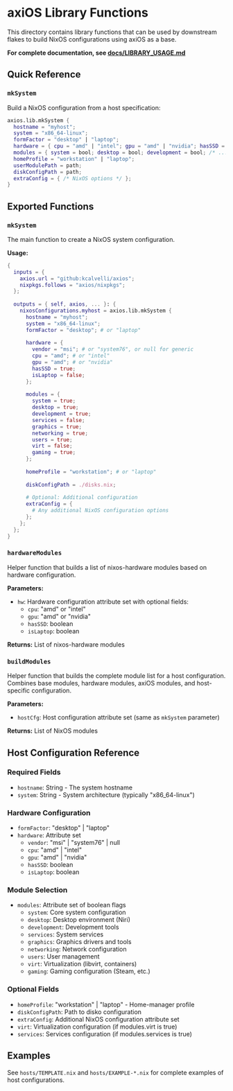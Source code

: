 # axiOS Library Functions

This directory contains library functions that can be used by downstream flakes to build NixOS configurations using axiOS as a base.

**For complete documentation, see [docs/LIBRARY_USAGE.md](../docs/LIBRARY_USAGE.md)**

## Quick Reference

### `mkSystem`

Build a NixOS configuration from a host specification:

```nix
axios.lib.mkSystem {
  hostname = "myhost";
  system = "x86_64-linux";
  formFactor = "desktop" | "laptop";
  hardware = { cpu = "amd" | "intel"; gpu = "amd" | "nvidia"; hasSSD = bool; isLaptop = bool; };
  modules = { system = bool; desktop = bool; development = bool; /* ... */ };
  homeProfile = "workstation" | "laptop";
  userModulePath = path;
  diskConfigPath = path;
  extraConfig = { /* NixOS options */ };
}
```

## Exported Functions

### `mkSystem`

The main function to create a NixOS system configuration.

**Usage:**
```nix
{
  inputs = {
    axios.url = "github:kcalvelli/axios";
    nixpkgs.follows = "axios/nixpkgs";
  };
  
  outputs = { self, axios, ... }: {
    nixosConfigurations.myhost = axios.lib.mkSystem {
      hostname = "myhost";
      system = "x86_64-linux";
      formFactor = "desktop"; # or "laptop"
      
      hardware = {
        vendor = "msi"; # or "system76", or null for generic
        cpu = "amd"; # or "intel"
        gpu = "amd"; # or "nvidia"
        hasSSD = true;
        isLaptop = false;
      };
      
      modules = {
        system = true;
        desktop = true;
        development = true;
        services = false;
        graphics = true;
        networking = true;
        users = true;
        virt = false;
        gaming = true;
      };
      
      homeProfile = "workstation"; # or "laptop"
      
      diskConfigPath = ./disks.nix;
      
      # Optional: Additional configuration
      extraConfig = {
        # Any additional NixOS configuration options
      };
    };
  };
}
```

### `hardwareModules`

Helper function that builds a list of nixos-hardware modules based on hardware configuration.

**Parameters:**
- `hw`: Hardware configuration attribute set with optional fields:
  - `cpu`: "amd" or "intel"
  - `gpu`: "amd" or "nvidia"
  - `hasSSD`: boolean
  - `isLaptop`: boolean

**Returns:** List of nixos-hardware modules

### `buildModules`

Helper function that builds the complete module list for a host configuration. Combines base modules, hardware modules, axiOS modules, and host-specific configuration.

**Parameters:**
- `hostCfg`: Host configuration attribute set (same as `mkSystem` parameter)

**Returns:** List of NixOS modules

## Host Configuration Reference

### Required Fields
- `hostname`: String - The system hostname
- `system`: String - System architecture (typically "x86_64-linux")

### Hardware Configuration
- `formFactor`: "desktop" | "laptop"
- `hardware`: Attribute set
  - `vendor`: "msi" | "system76" | null
  - `cpu`: "amd" | "intel"
  - `gpu`: "amd" | "nvidia"
  - `hasSSD`: boolean
  - `isLaptop`: boolean

### Module Selection
- `modules`: Attribute set of boolean flags
  - `system`: Core system configuration
  - `desktop`: Desktop environment (Niri)
  - `development`: Development tools
  - `services`: System services
  - `graphics`: Graphics drivers and tools
  - `networking`: Network configuration
  - `users`: User management
  - `virt`: Virtualization (libvirt, containers)
  - `gaming`: Gaming configuration (Steam, etc.)

### Optional Fields
- `homeProfile`: "workstation" | "laptop" - Home-manager profile
- `diskConfigPath`: Path to disko configuration
- `extraConfig`: Additional NixOS configuration attribute set
- `virt`: Virtualization configuration (if modules.virt is true)
- `services`: Services configuration (if modules.services is true)

## Examples

See `hosts/TEMPLATE.nix` and `hosts/EXAMPLE-*.nix` for complete examples of host configurations.
